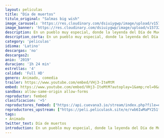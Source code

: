 ```yaml
---
layout: peliculas
title: "Día de muertos"
titulo_original: "Salmas big wish"
image_carousel: 'https://res.cloudinary.com/dsiuiygwp/image/upload/v1573237639/dia-muertos-min_r614iy.jpg'
image_banner: 'https://res.cloudinary.com/dsiuiygwp/image/upload/v1573237646/di%CC%81a-de-muertos-trailer-min_soozgy.jpg'
description: En un pueblo muy especial, donde la leyenda del Día de Muertos surgió, yace un secreto ancestral que está a punto de ser revelado por una valiente joven, cambiando la vida tal y como la conocemos.
description_corta: En un pueblo muy especial, donde la leyenda del Día de Muertos surgió, yace un secreto ancestral que está a punto de ser revelado por una valiente joven, cambiando la vida tal y como la conocemos.
category: 'peliculas'
idioma: 'Latino'
descargas: 'no'
descargas2:
anio: '2019'
duracion: '1h 24 min'
estrellas: '4'
calidad: 'Full HD'
genero: Animado, comedia
trailer: https://www.youtube.com/embed/VHj3-IteMtM
embed: https://www.youtube.com/embed/VHj3-IteMtM?autoplay=1&amp;rel=0&amp;hd=1&border=0&wmode=opaque&enablejsapi=1&modestbranding=1&controls=1&showinfo=0
sandbox: allow-same-origin allow-forms
reproductor: fembed
clasificacion: '+5'
reproductores_fembed: ["https://api.cuevana3.io/stream/index.php?file=ek5lbm9xYWNrS0xYMTZLa2xNbkdvY3ZTb3BtZng4TGp6ZFpobGFMUGtOalJ5S1dUbjhhTzJOTFhuS2FzajVPcG1acGthV0hEMGVQWDA2S21ZY1hRNEpQWHAyWm9rcEdsbFplU2ZuUzJ3THVva2FDaVo0WFgxTkRNbDZGM3g5VFh5WjFrWjJ1VmxhaVdsV1pw","Latino","https://feurl.com/v/e27yph-qd8qk-gj","Latino","https://feurl.com/v/yx7gkie727n57g8","Latino","https://feurl.com/v/we3ykhnqx3qp-ng","Latino"]
reproductores_upstream: ["https://peli.peliculask.site/e/rwb6IwMaPY251fQ/","Latino"]
tags:
- Animado
twitter_text: Día de muertos
introduction: En un pueblo muy especial, donde la leyenda del Día de Muertos surgió, yace un secreto ancestral que está a punto de ser revelado por una valiente joven, cambiando la vida tal y como la conocemos.
---
```













